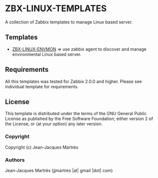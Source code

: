ZBX-LINUX-TEMPLATES
=====================

A collection of Zabbix templates to manage Linux based server.

Templates
---------

  * [ZBX-LINUX-ENVMON](https://github.com/jjmartres/Zabbix/tree/master/zbx-templates/zbx-linux/zbx-linux-envmon) => use zabbix agent to discover and manage environmental Linux based server.

Requirements
------------

All this templates was tested for Zabbix 2.0.0 and higher. Please see individual template for requirements.

License
-------

This template is distributed  under the terms of the GNU General Public License as published by the Free Software Foundation; either version 2 of the License, or (at your option) any later version.

### Copyright

  Copyright (c) Jean-Jacques Martrès

### Authors

  Jean-Jacques Martrès
  (jjmartres |at| gmail |dot| com)
